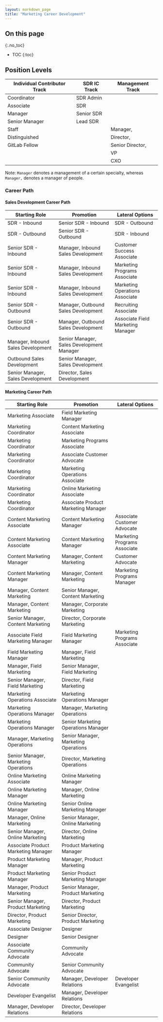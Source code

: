 ```yaml
---
layout: markdown_page
title: "Marketing Career Development"
---
```


## On this page
{:.no_toc}

- TOC
{:toc}

## Position Levels

| Individual Contributor Track | SDR IC Track     | Management Track |
|------------------------------|------------------|------------------|
| Coordinator                  | SDR Admin        |                  |
| Associate                    | SDR              |                  |
| Manager                      | Senior SDR       |                  | 
| Senior Manager               | Lead SDR         |                  |   
| Staff                        |                  | Manager,         |
| Distinguished                |                  | Director,        |
| GitLab Fellow                |                  | Senior Director, |
|                              |                  | VP               |
|                              |                  | CXO              |


Note: `Manager` denotes a management of a certain specialty, whereas `Manager,` denotes a manager of people.

### Career Path

#### Sales Development Career Path

| Starting Role                        | Promotion                                 | Lateral Options                   |
|--------------------------------------|-------------------------------------------|-----------------------------------|
| SDR - Inbound                        | Senior SDR - Inbound                      | SDR - Outbound                    |
| SDR - Outbound                       | Senior SDR - Outbound                     | SDR - Inbound                     |
| Senior SDR - Inbound                 | Manager, Inbound Sales Development        | Customer Success Associate        |
| Senior SDR - Inbound                 | Manager, Inbound Sales Development        | Marketing Programs Associate      |
| Senior SDR - Inbound                 | Manager, Inbound Sales Development        | Marketing Operations Associate    |
| Senior SDR - Outbound                | Manager, Outbound Sales Development       | Recruiting Associate              |
| Senior SDR - Outbound                | Manager, Outbound Sales Development       | Associate Field Marketing Manager |
| Manager, Inbound Sales Development   | Senior Manager, Sales Development Manager |                                   |
| Outbound Sales Development           | Senior Manager, Sales Development         |                                   |
| Senior Manager, Sales Development    | Director, Sales Development               |                                   |

#### Marketing Career Path

| Starting Role                        | Promotion                                 | Lateral Options                   |
|--------------------------------------|-------------------------------------------|-----------------------------------|
| Marketing Associate                  | Field Marketing Manager                   |                                   |
| Marketing Coordinator	               | Content Marketing Associate               |                                   |            
| Marketing Coordinator	               | Marketing Programs Associate              |                                   |
| Marketing Coordinator	               | Associate Customer Advocate               |                                   |
| Marketing Coordinator	               | Marketing Operations Associate            |                                   |
| Marketing Coordinator	               | Online Marketing Associate                |                                   |
| Marketing Coordinator	               | Associate Product Marketing Manager       |                                   |
| Content Marketing Associate	         | Content Marketing Manager	               | Associate Customer Advocate       |
| Content Marketing Associate	         | Content Marketing Manager	               | Marketing Programs Associate      |
| Content Marketing Manager	           | Manager, Content Marketing	               | Customer Advocate                 |
| Content Marketing Manager	           | Manager, Content Marketing                | Marketing Programs Manager        |
| Manager, Content Marketing	         | Senior Manager, Content Marketing         |                                   |
| Manager, Content Marketing	         | Manager, Corporate Marketing              |                                   |
| Senior Manager, Content Marketing	   | Director, Corporate Marketing             |                                   |
| Associate Field Marketing Manager	   | Field Marketing Manager	                 | Marketing Programs Associate      |
| Field Marketing Manager	             | Manager, Field Marketing                  |                                   |
| Manager, Field Marketing	           | Senior Manager, Field Marketing           |                                   |
| Senior Manager, Field Marketing	     | Director, Field Marketing                 |                                   |
| Marketing Operations Associate	     | Marketing Operations Manager              |                                   |
| Marketing Operations Manager	       | Manager, Marketing Operations             |                                   |
| Marketing Operations Manager	       | Senior Marketing Operations Manager       |                                   |
| Manager, Marketing Operations	       | Senior Manager, Marketing Operations      |                                   |
| Senior Manager, Marketing Operations | Director, Marketing Operations            |                                   |
| Online Marketing Associate	         | Online Marketing Manager                  |                                   |
| Online Marketing Manager	           | Manager, Online Marketing                 |                                   |
| Online Marketing Manager	           | Senior Online Marketing Manager           |                                   |
| Manager, Online Marketing	           | Senior Manager, Online Marketing          |                                   |
| Senior Manager, Online Marketing	   | Director, Online Marketing                |                                   |
| Associate Product Marketing Manager	 | Product Marketing Manager                 |                                   |
| Product Marketing Manager	           | Manager, Product Marketing                |                                   |
| Product Marketing Manager	           | Senior Product Marketing Manager          |                                   |
| Manager, Product Marketing	         | Senior Manager, Product Marketing         |                                   |
| Senior Manager, Product Marketing	   | Director, Product Marketing               |                                   |
| Director, Product Marketing	         | Senior Director, Product Marketing        |                                   |
| Associate Designer                   | Designer                                  |                                   |
| Designer	                           | Senior Designer                           |                                   |
| Associate Community Advocate         | Community Advocate                        |                                   |
| Community Advocate	                 | Senior Community Advocate                 |                                   |
| Senior Community Advocate	           | Manager, Developer Relations	             | Developer Evangelist              |
| Developer Evangelist	               | Manager, Developer Relations              |                                   |
| Manager, Developer Relations	       | Director, Developer Relations             |                                   |
